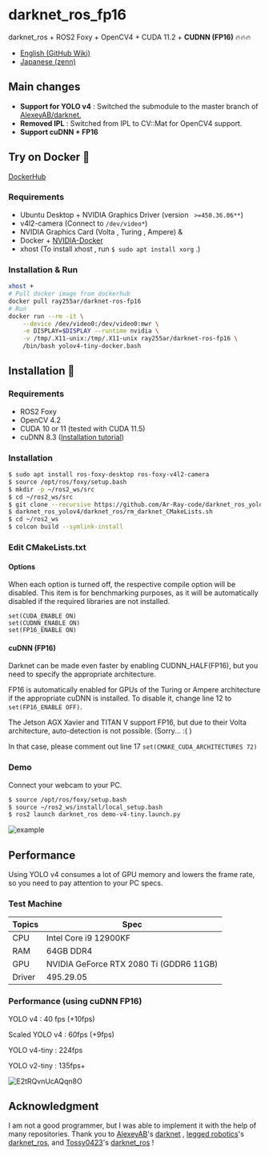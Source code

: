 # darknet_ros_fp16

darknet_ros + ROS2 Foxy + OpenCV4 + CUDA 11.2 + __CUDNN (FP16)__ :fire::fire::fire:

- [English (GitHub Wiki)](https://github.com/Ar-Ray-code/darknet_ros_fp16/wiki/Darknet_ros_FP16-Report-(1.3x-faster)-%F0%9F%94%A5)
- [Japanese (zenn)](https://zenn.dev/array/articles/4c82fc8382e62d)

## Main changes

- __Support for YOLO v4__ : Switched the submodule to the master branch of [AlexeyAB/darknet.](https://github.com/AlexeyAB/darknet)
- __Removed IPL__ : Switched from IPL to CV::Mat for OpenCV4 support.
- __Support cuDNN + FP16__

## Try on Docker :whale:

[DockerHub](https://hub.docker.com/r/ray255ar/darknet-ros-fp16)

### Requirements

- Ubuntu Desktop + NVIDIA Graphics Driver (version ` >=450.36.06**`)
- v4l2-camera (Connect to `/dev/video*`)
- NVIDIA Graphics Card (Volta , Turing , Ampere) & 
- Docker + [NVIDIA-Docker](https://github.com/NVIDIA/nvidia-docker)
- xhost (To install xhost , run `$ sudo apt install xorg` .)

### Installation & Run

```bash
xhost +
# Pull docker image from dockerhub
docker pull ray255ar/darknet-ros-fp16
# Run 
docker run --rm -it \
	--device /dev/video0:/dev/video0:mwr \
	-e DISPLAY=$DISPLAY --runtime nvidia \
	-v /tmp/.X11-unix:/tmp/.X11-unix ray255ar/darknet-ros-fp16 \
    /bin/bash yolov4-tiny-docker.bash
```



## Installation :turtle:

### Requirements
- ROS2 Foxy
- OpenCV 4.2
- CUDA 10 or 11 (tested with CUDA 11.5)
- cuDNN 8.3 ([Installation tutorial](https://docs.nvidia.com/deeplearning/cudnn/install-guide/index.html))

### Installation
```bash
$ sudo apt install ros-foxy-desktop ros-foxy-v4l2-camera
$ source /opt/ros/foxy/setup.bash
$ mkdir -p ~/ros2_ws/src
$ cd ~/ros2_ws/src
$ git clone --recursive https://github.com/Ar-Ray-code/darknet_ros_yolov4.git
$ darknet_ros_yolov4/darknet_ros/rm_darknet_CMakeLists.sh
$ cd ~/ros2_ws
$ colcon build --symlink-install
```
### Edit CMakeLists.txt

#### Options

When each option is turned off, the respective compile option will be disabled. This item is for benchmarking purposes, as it will be automatically disabled if the required libraries are not installed.

```
set(CUDA_ENABLE ON)
set(CUDNN_ENABLE ON)
set(FP16_ENABLE ON)
```

#### cuDNN (FP16)

Darknet can be made even faster by enabling CUDNN_HALF(FP16), but you need to specify the appropriate architecture. 

FP16 is automatically enabled for GPUs of the Turing or Ampere architecture if the appropriate cuDNN is installed. To disable it, change line 12 to `set(FP16_ENABLE OFF)`.

The Jetson AGX Xavier and TITAN V support FP16, but due to their Volta architecture, auto-detection is not possible. (Sorry... :( )

In that case, please comment out line 17 `set(CMAKE_CUDA_ARCHITECTURES 72)`

### Demo

Connect your webcam to your PC.

```bash
$ source /opt/ros/foxy/setup.bash
$ source ~/ros2_ws/install/local_setup.bash
$ ros2 launch darknet_ros demo-v4-tiny.launch.py
```

![example](https://user-images.githubusercontent.com/67567093/117596596-a2c8db00-b17e-11eb-90f9-146212e64567.png)

## Performance

Using YOLO v4 consumes a lot of GPU memory and lowers the frame rate, so you need to pay attention to your PC specs.

### Test Machine

| Topics | Spec                                    |
| ------ | --------------------------------------- |
| CPU    | Intel Core i9 12900KF                   |
| RAM    | 64GB DDR4                               |
| GPU    | NVIDIA GeForce RTX 2080 Ti (GDDR6 11GB) |
| Driver | 495.29.05                               |

### Performance (using cuDNN FP16)

YOLO v4 : 40 fps (+10fps)

Scaled YOLO v4 : 60fps (+9fps)

YOLO v4-tiny : 224fps

YOLO v2-tiny : 135fps+

![E2tRQvnUcAQqn8O](https://user-images.githubusercontent.com/67567093/121984014-35d3e100-cdcd-11eb-9959-b1063a9a0b2b.jpeg)



## Acknowledgment
 I am not a good programmer, but I was able to implement it with the help of many repositories. Thank you to [AlexeyAB](https://github.com/AlexeyAB)'s [darknet](https://github.com/AlexeyAB/darknet) , [legged robotics](https://github.com/leggedrobotics)'s [darknet_ros](https://github.com/leggedrobotics/darknet_ros), and [Tossy0423](https://github.com/Tossy0423/)'s [darknet_ros](https://github.com/Tossy0423/yolov4-for-darknet_ros/) !
